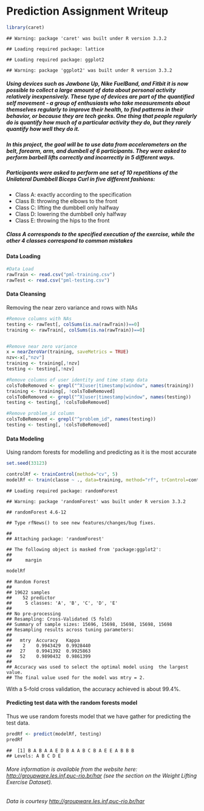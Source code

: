 # Prediction Assignment Writeup


```r
library(caret)
```

```
## Warning: package 'caret' was built under R version 3.3.2
```

```
## Loading required package: lattice
```

```
## Loading required package: ggplot2
```

```
## Warning: package 'ggplot2' was built under R version 3.3.2
```

##### Using devices such as Jawbone Up, Nike FuelBand, and Fitbit it is now possible to collect a large amount of data about personal activity relatively inexpensively. These type of devices are part of the quantified self movement - a group of enthusiasts who take measurements about themselves regularly to improve their health, to find patterns in their behavior, or because they are tech geeks. One thing that people regularly do is quantify how much of a particular activity they do, but they rarely quantify how well they do it. 

##### In this project, the goal will be to use data from accelerometers on the belt, forearm, arm, and dumbell of 6 participants. They were asked to perform barbell lifts correctly and incorrectly in 5 different ways. 

##### Participants were asked to perform one set of 10 repetitions of the Unilateral Dumbbell Biceps Curl in five different fashions:  
* Class A: exactly according to the specification
* Class B: throwing the elbows to the front
* Class C: lifting the dumbbell only halfway
* Class D: lowering the dumbbell only halfway
* Class E: throwing the hips to the front  

##### Class A corresponds to the specified execution of the exercise, while the other 4 classes correspond to common mistakes


#### Data Loading 

```r
#Data Load
rawTrain <- read.csv("pml-training.csv")
rawTest <- read.csv("pml-testing.csv")
```

#### Data Cleansing 
Removing the near zero variance and rows with NAs

```r
#Remove columns with NAs
testing <- rawTest[, colSums(is.na(rawTrain))==0]
training <- rawTrain[, colSums(is.na(rawTrain))==0]


#Remove near zero variance 
x = nearZeroVar(training, saveMetrics = TRUE)
nzv<-x[,"nzv"] 
training <- training[,!nzv]
testing <- testing[,!nzv]

#Remove columns of user identity and time stamp data
colsToBeRemoved <- grepl("^X|user|timestamp|window", names(training))
training <- training[, !colsToBeRemoved]
colsToBeRemoved <- grepl("^X|user|timestamp|window", names(testing))
testing <- testing[, !colsToBeRemoved]

#Remove problem_id column
colsToBeRemoved <- grepl("^problem_id", names(testing))
testing <- testing[, !colsToBeRemoved]
```


#### Data Modeling
Using random forests for modelling and predicting as it is the most accurate

```r
set.seed(33123)

controlRf <- trainControl(method="cv", 5)
modelRf <- train(classe ~ ., data=training, method="rf", trControl=controlRf, ntree=250)
```

```
## Loading required package: randomForest
```

```
## Warning: package 'randomForest' was built under R version 3.3.2
```

```
## randomForest 4.6-12
```

```
## Type rfNews() to see new features/changes/bug fixes.
```

```
## 
## Attaching package: 'randomForest'
```

```
## The following object is masked from 'package:ggplot2':
## 
##     margin
```

```r
modelRf
```

```
## Random Forest 
## 
## 19622 samples
##    52 predictor
##     5 classes: 'A', 'B', 'C', 'D', 'E' 
## 
## No pre-processing
## Resampling: Cross-Validated (5 fold) 
## Summary of sample sizes: 15696, 15698, 15698, 15698, 15698 
## Resampling results across tuning parameters:
## 
##   mtry  Accuracy   Kappa    
##    2    0.9943429  0.9928440
##   27    0.9941392  0.9925863
##   52    0.9890432  0.9861399
## 
## Accuracy was used to select the optimal model using  the largest value.
## The final value used for the model was mtry = 2.
```
With a 5-fold cross validation, the accuracy achieved is about 99.4%.

#### Predicting test data with the random forests model
Thus we use random forests model that we have gather for predicting the test data.

```r
predRf <- predict(modelRf, testing)
predRf
```

```
##  [1] B A B A A E D B A A B C B A E E A B B B
## Levels: A B C D E
```


###### More information is available from the website here: http://groupware.les.inf.puc-rio.br/har (see the section on the Weight Lifting Exercise Dataset).

###### Data is courtesy http://groupware.les.inf.puc-rio.br/har 

